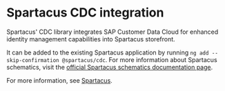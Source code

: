 # Spartacus CDC integration

Spartacus' CDC library integrates SAP Customer Data Cloud for enhanced identity management capabilities into Spartacus storefront.

It can be added to the existing Spartacus application by running `ng add --skip-confirmation @spartacus/cdc`. For more information about Spartacus schematics, visit the [official Spartacus schematics documentation page](https://sap.github.io/spartacus-docs/schematics/).

For more information, see [Spartacus](https://github.com/SAP/spartacus).
